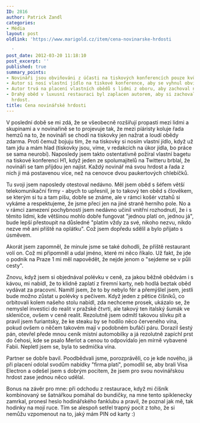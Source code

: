 ```yaml
---
ID: 2816
author: Patrick Zandl
categories:
- Média
layout: post
oldlink: 'https://www.marigold.cz/item/cena-novinarske-hrdosti

  '
post_date: 2012-03-20 11:18:10
post_excerpt: ''
published: true
summary_points:
- Novináři jsou obviňováni z účasti na tiskových konferencích pouze kvůli jídlu zdarma.
- Autor si nosí vlastní jídlo na tiskové konference, aby se vyhnul obvinění.
- Autor trvá na placení vlastních obědů s lidmi z oboru, aby zachoval nezávislost.
- Drahý oběd v luxusní restauraci byl zaplacen autorem, aby si zachoval novinářskou
  hrdost.
title: Cena novinářské hrdosti
---
```


V poslední době se mi zdá, že se všeobecně rozšiřují propasti mezi lidmi a skupinami a v novinařině se to projevuje tak, že mezi píáristy koluje řada hemzů na to, že novináři se chodí na tiskovky jen nažrat a loudí obědy zdarma. Proti čemuž bojuju tím, že na tiskovky si nosím vlastní jídlo, když už tam jdu a mám hlad (tiskovky jsou, víme, v redakcích na úkor jídla, bo práce se sama neurobí). Naposledy jsem takto ostentativně požíral vlastní bagetu na tiskové konferenci H1, když jeden ze spolumajitelů na Twitteru brblal, že novináři se tam přijdou jen najíst. Každý novinář má svou hrdost a řada z nich ji má postavenou více, než na cenovce dvou paukertových chlebíčků. 

Tu svoji jsem naposledy otestoval nedávno. Měl jsem oběd s šéfem větší telekomunikační firmy - abych to upřesnil, je to takový ten oběd s člověkem, se kterým si tu a tam píšu, dobře se známe, ale v rámci košér vztahů si vykáme a respektujeme, že jsme přeci jen na jiné straně herního pole. No a v rámci zamezení pochybností jsem nedávno učinil vnitřní rozhodnutí,  že i s těmito lidmi, kde většinou mohlo dobře fungovat "jednou platí on, jednou já", bude lepší přestoupit na důsledné "platím vždy za své, nikoho nezvu, nikdo nezve mě ani příště na oplátku". Což jsem dopředu sdělil a bylo přijato s úsměvem. 

Akorát jsem zapomněl, že minule jsme se také dohodli, že příště restaurant volí on. Což mi připomněl a udal jméno, které mi něco říkalo. Už fakt, že jde o podnik na Praze 1 mi měl napovědět, že nejde jenom o "sejdeme se v půli cesty". 

Znovu, když jsem si objednával polévku v ceně, za jakou běžně obědvám i s kávou, mi nabídl, že to klidně zaplatí z firemní karty, neb hodlá beztak oběd vydávat za pracovní. Namítl jsem, že to by nebylo fér a přemýšlel jsem, jestli bude možno zůstat u polévky s pečivem. Když jeden z pětice číšníků, co orbitovali kolem našeho stolu nabídl, zda nechceme prosek, ukázalo se, že nemyslel investici do realit v pražské čtvrti, ale takový ten italský šumák ve skleničce, ovšem v ceně realit. Rezolutně jsem odmítl takovou slivku pít a pravil jsem furiantsky, že ke steaku by se hodilo něco červeného vína, pokud ovšem o něčem takovém mají v podobném bufáči páru. Dorazil šestý pán, otevřel přede mnou ceník místní automobilky a já rezolutně zapíchl prst do čehosi, kde se psalo Merlot a cenou to odpovídalo jen mírně vybavené Fabii. Nepletl jsem se, byla to sedmička vína. 

Partner se dobře bavil. Poodbědvali jsme, porozprávěli, co je kde nového, já při placení odolal svodům nabídky "firma platí", pomodlil se, aby brali Visa Electron a odešel jsem s dobrým pocitem, že jsem pro svou novinářskou hrdost zase jednou něco udělal. 

Bonus na závěr pro mne: při odchodu z restaurace, když mi číšník kombinovaný se šatnářkou pomáhal do bundičky, na mne tento spiklenecky zamrkal, pronesl heslo hodinářského fanklubu a pravil, že poznal jak mě, tak hodinky na mojí ruce. Tím se alespoň setřel trapný pocit z toho, že si nemůžu vzpomenout na to, jaký mám PIN od karty :)
